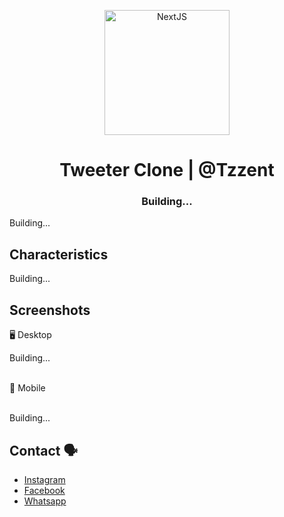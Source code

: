 <p align="center">
  <a href="https://vitejs.dev/guide/" target="blank"><img src="https://github.com/Tzzent/chat-group-DC/assets/86677547/ddfc326f-7e1b-409a-933f-118de2a4944d" width="200" alt="NextJS" /></a>
</p>

<h1 align="center">Tweeter Clone | @Tzzent</h1>

<div align="center">
  <h3>
    <!-- <a target="_blank" href="https://chat-group-dc.vercel.app/channels">
      Demo 🌐
    </a> -->
    Building...
  </h3>
</div>

Building...

## Characteristics

Building...

## Screenshots

🖥️ Desktop <br>

Building...

<br>
📲 Mobile <br><br>

Building...

## Contact 🗣️

- [Instagram](https://www.instagram.com/tzzent/)
- [Facebook](https://www.facebook.com/Tzzent/)
- [Whatsapp](https://api.whatsapp.com/send?phone=+51900899785&text=Hola!%20Puedo%20realizar%20una%20consulta?)
